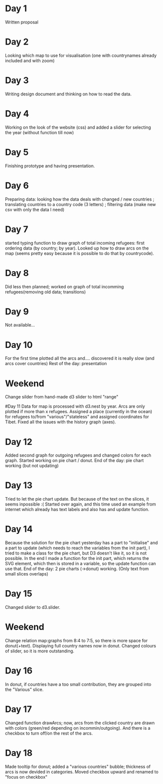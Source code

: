 # Day 1
Written proposal

# Day 2
Looking which map to use for visualisation (one with countrynames already included and with zoom)

# Day 3
Writing design document and thinking on how to read the data.

# Day 4
Working on the look of the website (css) and added a slider for selecting the year (without function till now)

# Day 5
Finishing prototype and having presentation.

# Day 6
Preparing data: looking how the data deals with changed / new countries ; translating countries to a country code (3 letters) ; filtering data (make new csv with only the data I need)

# Day 7
started typing function to draw graph of total incoming refugees: first ordering data (by country; by year). Looked up how to draw arcs on the map (seems pretty easy because it is possible to do that by countrycode).

# Day 8
Did less then planned; worked on graph of total incomming refugees(removing old data; transitions)

# Day 9
Not available...

# Day 10
For the first time plotted all the arcs and.... discovered it is really slow (and arcs cover countries) Rest of the day: presentation

# Weekend
Change silder from hand-made d3 slider to html "range"

#Day 11
Data for map is processed with d3.nest by year. Arcs are only plotted if more than x refugees. Assigned a place (currently in the ocean) for refugees to/from "various"/"stateless" and assigned coordinates for Tibet.  Fixed all the issues with the history graph (axes).

# Day 12
Added second graph for outgoing refugees and changed colors for each graph.
Started working on pie chart / donut. End of the day: pie chart working (but not updating)

# Day 13
Tried to let the pie chart update. But because of the text on the slices, it seems inpossible :(
Started over again, and this time used an example from internet which already has text labels and also has and update function.

# Day 14
Because the solution for the pie chart yesterday has a part to "initialise" and a part to update (which needs to reach the variables from the init part), I tried to make a class for the pie chart, but D3 doesn't like it, so it is not possible.
In the end I made a function for the init part, which returns the SVG element, which then is stored in a variable, so the update function can use that. End of the day: 2 pie charts (->donut) working. (Only text from small slices overlaps)

# Day 15
Changed slider to d3.slider.

# Weekend
Change relation map:graphs from 8:4 to 7:5, so there is more space for donut(+text). Displaying full country names now in donut. Changed colours of slider, so it is more outstanding.

# Day 16
In donut, if countries have a too small contribution, they are grouped into the "Various" slice.

# Day 17
Changed function drawArcs; now, arcs from the clicked country are drawn with colors (green/red depending on incommin/outgoing). And there is a checkbox to turn off/on the rest of the arcs.

# Day 18
Made tooltip for donut; added a "various countries" bubble; thickness of arcs is now devided in categories.
Moved checkbox upward and renamed to "focus on checkbox"